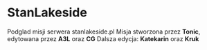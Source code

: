 # StanLakeside
Podglad misji serwera stanlakeside.pl
Misja stworzona przez **Tonic**, edytowana przez **A3L** oraz **CG**
Dalsza edycja: **Katekarin** oraz **Kruk**
